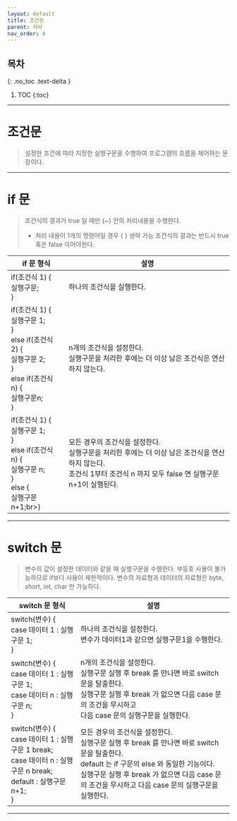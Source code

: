 ```yaml
---
layout: default
title: 조건문
parent: 자바
nav_order: 4
---
```

## 목차
{: .no_toc .text-delta }

1. TOC
{:toc}
---

# **조건문**
> 설정한 조건에 따라 지정한 실행구문을 수행하여 프로그램의 흐름을 제어하는 문장이다.

---

# **if 문**
> 조건식의 결과가 true 일 때만 {~} 안의 처리내용을 수행한다.
> + 처리 내용이 1개의 명령어일 경우 { } 생략 가능
> 조건식의 결과는 반드시 true 혹은 false 이어야한다.
>
|if 문 형식|설명|
|----------|--|
|if(조건식 1) {<br>실행구문;<br>}|하나의 조건식을 실행한다.|
|if(조건식 1) {<br>실행구문 1;<br>}<br>else if(조건식 2) {<br>실행구문 2;<br>}<br>else if(조건식 n) {<br>실행구문n;<br>}|n개의 조건식을 설정한다.<br>실행구문을 처리한 후에는 더 이상 남은 조건식은 연산하지 않는다.|
|if(조건식 1) {<br>	실행구문 1;<br>}<br>else if(조건식 n) {<br>실행구문 n;<br>}<br>else {<br>실행구문 n+1;br>}|모든 경우의 조건식을 설정한다.<br>실행구문을 처리한 후에는 더 이상 남은 조건식을 연산하지 않는다.<br>조건식 1부터 조건식 n 까지 모두 false 면 실행구문 n+1이 실행된다.|

---

# **switch 문**
> 변수의 값이 설정한 데이터와 같을 때 실행구문을 수행한다.
> 부등호 사용이 불가능하므로 if보다 사용이 제한적이다.
> 변수의 자료형과 데이터의 자료형은 byte, short, int, char 만 가능하다.
> 
|switch 문 형식|설명|
|----------|--|
|switch(변수) {<br>case 데이터 1 : 실행구문 1;<br>}|하나의 조건식을 설정한다.<br>변수가 데이터1과 같으면 실행구문1을 수행한다.|
|switch(변수) {<br>case 데이터 1 : 실행구문 1;<br>case 데이터 n : 실행구문 n;<br>}|n개의 조건식을 설정한다.<br>실행구문 실행 후 break 를 만나면 바로 switch 문을 탈출한다.<br>실행구문 실행 후 break 가 없으면 다음 case 문의 조건을 무시하고<br>다음 case 문의 실행구문을 실행한다.|
|switch(변수) {<br>case 데이터 1 : 실행구문 1 break;<br>case 데이터 n : 실행구문 n break;<br>default : 실행구문 n+1;<br>}|모든 경우의 조건식을 설정한다.<br>실행구문 실행 후 break 를 만나면 바로 switch 문을 탈출한다.<br>default 는 if 구문의 else 와 동일한 기능이다.<br>실행구문 실행 후 break 가 없으면 다음 case 문의 조건을 무시하고 다음 case 문의 실행구문을 실행한다.|

---